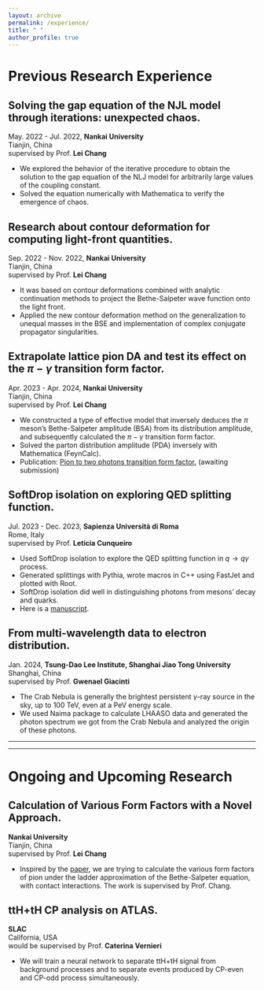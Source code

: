 ```yaml
---
layout: archive
permalink: /experience/
title: " "
author_profile: true
---
```




# Previous Research Experience

## Solving the gap equation of the NJL model through iterations: unexpected chaos.
May. 2022 - Jul. 2022, **Nankai University**  
Tianjin, China  
supervised by Prof. **Lei Chang**
- We explored the behavior of the iterative procedure to obtain the solution to the gap equation of the NLJ model for arbitrarily large values of the coupling constant.
- Solved the equation numerically with Mathematica to verify the emergence of chaos.

## Research about contour deformation for computing light-front quantities.
Sep. 2022 - Nov. 2022, **Nankai University**  
Tianjin, China  
supervised by Prof. **Lei Chang**
- It was based on contour deformations combined with analytic continuation methods to project the Bethe-Salpeter wave function onto the light front.
- Applied the new contour deformation method on the generalization to unequal masses in the BSE and implementation of complex conjugate propagator singularities.

## Extrapolate lattice pion DA and test its effect on the $\pi-\gamma$ transition form factor.
Apr. 2023 - Apr. 2024, **Nankai University**  
Tianjin, China  
supervised by Prof. **Lei Chang**
- We constructed a type of effective model that inversely deduces the $\pi$ meson’s Bethe-Salpeter amplitude (BSA) from its distribution amplitude, and subsequently calculated the $\pi-\gamma$ transition form factor.
- Solved the parton distribution amplitude (PDA) inversely with Mathematica (FeynCalc).
- Publication: [Pion to two photons transition form factor.](../assets/Pion_to_two_photons_transition_form_factor.pdf) (awaiting submission)

## SoftDrop isolation on exploring QED splitting function.
Jul. 2023 - Dec. 2023, **Sapienza Università di Roma**  
Rome, Italy  
supervised by Prof. **Letícia Cunqueiro**
- Used SoftDrop isolation to explore the QED splitting function in $q → q\gamma$ process.
- Generated splittings with Pythia, wrote macros in C++ using FastJet and plotted with Root.
- SoftDrop isolation did well in distinguishing photons from mesons’ decay and quarks.
- Here is a [manuscript](../assets/A%20Fundemental%20Study%20on%20Photon%20Isolation.pdf).

## From multi-wavelength data to electron distribution.
Jan. 2024, **Tsung-Dao Lee Institute, Shanghai Jiao Tong University**  
Shanghai, China  
supervised by Prof. **Gwenael Giacinti**
- The Crab Nebula is generally the brightest persistent $\gamma$-ray source in the sky, up to 100 TeV, even at a PeV energy scale.
- We used Naima package to calculate LHAASO data and generated the photon spectrum we got from the Crab Nebula and analyzed the origin of these photons.

---
---

# Ongoing and Upcoming Research

## Calculation of Various Form Factors with a Novel Approach.
**Nankai University**  
Tianjin, China  
supervised by Prof. **Lei Chang**
- Inspired by the [paper](https://arxiv.org/abs/2211.06635), we are trying to calculate the various form factors of pion under the ladder approximation of the Bethe-Salpeter equation, with contact interactions. The work
is supervised by Prof. Chang.

## ttH+tH CP analysis on ATLAS.
**SLAC**  
California, USA  
would be supervised by Prof. **Caterina Vernieri**
- We will train a neural network to separate ttH+tH signal from background processes and to separate events produced by CP-even and CP-odd process simultaneously.
